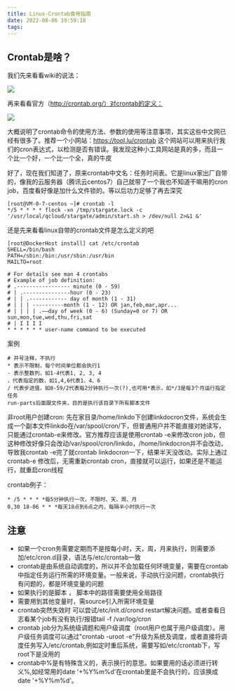```yaml
---
title: Linux-Crontab食用指南
date: 2022-08-06 19:59:18
tags:
---
```


<!-- more -->

## Crontab是啥？

我们先来看看wiki的说法：

![](https://raw.githubusercontent.com/YuanZhou314/PicRepo/main/imgs/20220806195943.png)

 

 

 

再来看看官方（http://crontab.org/）对crontab的定义：

![](https://raw.githubusercontent.com/YuanZhou314/PicRepo/main/imgs/20220806195954.png)

 

 

 大概说明了crontab命令的使用方法、参数的使用等注意事项，其实这些中文网已经有很多了。推荐一个小网站：https://tool.lu/crontab 这个网站可以用来执行我们的cron表达式，以检测是否有错误。我发现这种小工具网站是真的多，而且一个比一个好，一个比一个全，真的牛皮

 

好了，现在我们知道了，原来crontab中文名：任务时间表。它是linux家出厂自带的，像我的云服务器（腾讯云centos7）自己就带了一个我也不知道干嘛用的cron job，百度看好像是加什么文件锁的。等以后功力足够了再去深究

```
[root@VM-0-7-centos ~]# crontab -l
*/5 * * * * flock -xn /tmp/stargate.lock -c '/usr/local/qcloud/stargate/admin/start.sh > /dev/null 2>&1 &'
```

 

还是先来看看linux自带的crontab文件是怎么定义的吧

```
[root@DockerHost install] cat /etc/crontab
SHELL=/bin/bash
PATH=/sbin:/bin:/usr/sbin:/usr/bin
MAILTO=root

# For details see man 4 crontabs
# Example of job definition:
# .----------------- minute (0 - 59)
# | .---------------hour (0 - 23)
# | | .------------ day of month (1 - 31)
# | | | ----------month (1 - 12) OR jan,feb,mar,apr...
# | | | | .——day of week (0 - 6) (Sunday=0 or 7) OR sun,mon,tue,wed,thu,fri,sat
# | I I I I
* * * * * * user-name command to be executed
```

案例

```
# 井号注释，不执行
* 表示不限制，每个时间单位都会执行1
- 表示整数列，如1-4代表1, 2, 3, 4
，代表指定的数，如1,4,6代表1、4、6
/ 代表步进值，如0-59/2代表每2分钟执行一次(?),也可用*表示，如*/3是每3个月运行指定任务
run-parts后面跟文件夹，目的是执行该目录下所有脚本文件
```



非root用户创建cron: 先在家目录/home/linkdo下创建linkdocron文件，系统会生成一个副本文件linkdo在/var/spool/cron/下，但普通用户并不能直接对她读写，只能通过crontab-e来修改。官方推荐应该是使用crontab -e来修改cron job，但这种修改好像只会改动/var/spool/cron/linkdo，/home/linkdocron并不会改动，导致我crontab -e完了就crontab linkdocron一下，结果半天没改动。实际上通过crontab-e 修改后，无需重新crontab <user>cron，直接就可以运行，如果还是不能运行，就重启cron线程

crontab例子：

```
* /5 * * * *每5分钟执行一次，不限时、天、周、月
0,30 18-06 * * *每天18点到6点之内，每隔半小时执行一次
```

 

## 注意

- 如果一个cron务需要定期而不是按每小时，天，周，月来执行，则需要添加/etc/cron.d目录，语法与/etc/crontab一致
-  crontab是由系统自动调度的，所以并不会加载任何环境变量，需要在crontab中指定任务运行所需的环境变量。一般来说，手动执行没问题，crontab执行有问题的，都是环境变量的问题
  - 如果执行的是脚本 ， 脚本中的路径需要使用全局路径
  - 需要用到其他变量时，需source引入所需环境变量
- crontab突然失效时 可以尝试/etc/init.d/crond restart解决问题。或者查看日志看某个job有没有执行/报错tail -f /var/log/cron
- crontab job分为系统级调题和用户级调度（root用户也属于用户级调度）。用户级任务调度可以通过"crontab -uroot -e"升级为系统及调度，或者直接将调度任务写入/etc/crontab,例如定时重后系统，需要写如/etc/crontab下，写root下是没用的
- crontab中%是有特殊含义的，表示换行的意思。如果要用的话必须进行转义\%,如经常用的date '+%Y%m%d'在crontab里是不会执行的，应该换成date '+\%Y\%m\%d'。
